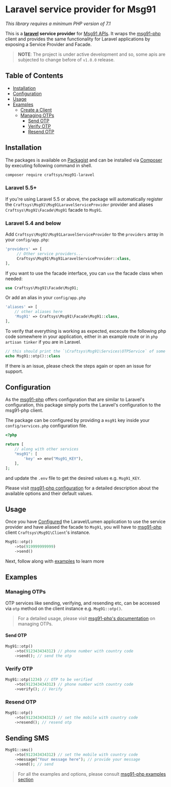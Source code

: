 # Laravel service provider for Msg91

_This library requires a minimum PHP version of 7.1_

This is a **[laravel](https://laravel.com) service provider** for [Msg91 APIs](https://docs.msg91.com/collection/msg91-api-integration/5/pages/139). It wraps the [msg91-php][client] client and provides the same functionality for Laravel applications by exposing a Service Provider and Facade.

> **NOTE**: The project is under active development and so, some apis are subjected to change before of `v1.0.0` release.

## Table of Contents

-   [Installation](#installation)
-   [Configuration](#configuration)
-   [Usage](#usage)
-   [Examples](#examples)
    -   [Create a Client](#create-a-client)
    -   [Managing OTPs](#managing-otps)
        -   [Send OTP](#send-otp)
        -   [Verify OTP](#verify-otp)
        -   [Resend OTP](#resend-otp)

## Installation

The packages is available on [Packagist](https://packagist.org/packages/craftsys/msg91-laravel) and can be installed via [Composer](https://getcomposer.org/) by executing following command in shell.

```bash
composer require craftsys/msg91-laravel
```

### Laravel 5.5+

If you're using Laravel 5.5 or above, the package will automatically register the `Craftsys\Msg91\Msg91LaravelServiceProvider` provider and aliases `Craftsys\Msg91\Facade\Msg91` facade to `Msg91`.

### Laravel 5.4 and below

Add `Craftsys\Msg91\Msg91LaravelServiceProvider` to the `providers` array in your `config/app.php`:

```php
'providers' => [
	 // Other service providers...
	 Craftsys\Msg91\Msg91LaravelServiceProvider::class,
],
```

If you want to use the facade interface, you can `use` the facade class when needed:

```php
use Craftsys\Msg91\Facade\Msg91;
```

Or add an alias in your `config/app.php`

```php
'aliases' => [
	// other aliases here
	'Msg91' => Craftsys\Msg91\Facade\Msg91::class,
],
```

To verify that everything is working as expected, excecute the following php code somewhere in your application, either
in an example route or in `php artisan tinker` if you are in Laravel.

```php
// this should print the `\Craftsys\Msg91\Services\OTPService` of some default configuration values
echo Msg91::otp()::class
```

If there is an issue, please check the steps again or open an issue for support.

## Configuration

As the [msg91-php][client] offers configuration that are similar to Laravel's configuration, this package simply ports the Laravel's configuration to the msg91-php client.

The package can be configured by providing a `msg91` key inside your `config/services.php` configuration file.

```php
<?php

return [
	// along with other services
	"msg91": [
		'key' => env("Msg91_KEY"),
	],
];
```

and update the `.env` file to get the desired values e.g. `Msg91_KEY`.

Please visit [msg91-php configuration][client-configuration] for a detailed description about the available options and their default values.

## Usage

Once you have [Configured](#configuration) the Laravel/Lumen application to use the service provider and have aliased the facade to `Msg91`, you will have to [msg91-php][client] client `Craftsys\Msg91\Client`'s instance.

```php
Msg91::otp()
	->to(919999999999)
	->send()
```

Next, follow along with [examples](#examples) to learn more

## Examples

### Managing OTPs

OTP services like sending, verifying, and resending etc, can be accessed via `otp` method on the client instance e.g. `Msg91::otp()`.

> For a detailed usage, please visit [msg91-php's documentation][client-managing-otps] on managing OTPs.

#### Send OTP

```php
Msg91::otp()
	->to(912343434312) // phone number with country code
	->send(); // send the otp
```

### Verify OTP

```php
Msg91::otp(1234) // OTP to be verified
	->to(912343434312) // phone number with country code
	->verify(); // Verify
```

### Resend OTP

```php
Msg91::otp()
	->to(912343434312) // set the mobile with country code
	->resend(); // resend otp
```

## Sending SMS

```php
Msg91::sms()
	->to(912343434312) // set the mobile with country code
	->message("Your message here"); // provide your message
	->send(); // send
```

> For all the examples and options, please consult [msg91-php examples section][client-examples]

[client]: https://github.com/craftsys/msg91-php
[client-configuration]: https://github.com/craftsys/msg91-php#configuration
[client-examples]: https://github.com/craftsys/msg91-php#examples
[client-managing-otps]: https://github.com/craftsys/msg91-php#managing-otps
